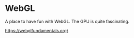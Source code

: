 WebGL
=====

A place to have fun with WebGL. The GPU is quite fascinating.

https://webglfundamentals.org/
